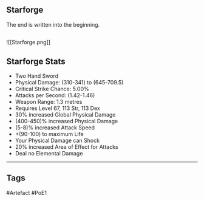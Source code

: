 ## Starforge
The end is written into the beginning.
##
![[Starforge.png]]
## Starforge Stats
- Two Hand Sword
- Physical Damage: (310-341) to (645-709.5)
- Critical Strike Chance: 5.00%
- Attacks per Second: (1.42-1.46)
- Weapon Range: 1.3 metres
- Requires Level 67, 113 Str, 113 Dex
- 30% increased Global Physical Damage
- (400-450)% increased Physical Damage
- (5-8)% increased Attack Speed
- +(90-100) to maximum Life
- Your Physical Damage can Shock
- 20% increased Area of Effect for Attacks
- Deal no Elemental Damage


---
## Tags
#Artefact
#PoE1